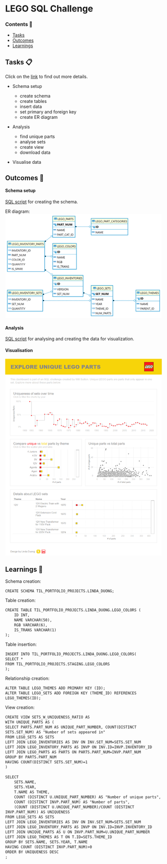 # LEGO SQL Challenge

### Contents 📖
- [Tasks](#tasks)
- [Outcomes](#outcomes)
- [Learnings](#learnings)

<a name="tasks"></a>
## Tasks 📋
Click on the [link](https://github.com/wjsutton/lego_analysis_challenge) to find out more details.

- Schema setup
  - create schema
  - create tables
  - insert data
  - set primary and foreign key
  - create ER diagram

- Analysis
  - find unique parts
  - analyse sets
  - create view
  - download data

- Visualise data

<a name="outcomes"></a>
## Outcomes 🟰
#### Schema setup
[SQL script](https://github.com/duonglindaa/SQL_challenges/blob/main/LEGO%20SQL%20Challenge/SQL%20script.sql) for creating the schema.

ER diagram:
![Screenshot](https://github.com/duonglindaa/SQL_challenges/blob/main/LEGO%20SQL%20Challenge/ER%20diagram.png?raw=true)


#### Analysis
[SQL script](https://github.com/duonglindaa/SQL_challenges/blob/main/LEGO%20SQL%20Challenge/SQL%20script.sql) for analysing and creating the data for visualization.

#### Visualisation
![Screenshot](https://github.com/duonglindaa/SQL_challenges/blob/main/LEGO%20SQL%20Challenge/Dashboard%201.png?raw=true)

<a name="learnings"></a>
## Learnings 🧠
Schema creation:
```
CREATE SCHEMA TIL_PORTFOLIO_PROJECTS.LINDA_DUONG;
```

Table creation:
```
CREATE TABLE TIL_PORTFOLIO_PROJECTS.LINDA_DUONG.LEGO_COLORS (
	ID INT,
	NAME VARCHAR(50),
	RGB VARCHAR(6),
	IS_TRANS VARCHAR(1)
);
```

Table insertion:
```
INSERT INTO TIL_PORTFOLIO_PROJECTS.LINDA_DUONG.LEGO_COLORS(
SELECT *
FROM TIL_PORTFOLIO_PROJECTS.STAGING.LEGO_COLORS
);
```

Relationship creation:
```
ALTER TABLE LEGO_THEMES ADD PRIMARY KEY (ID);
ALTER TABLE LEGO_SETS ADD FOREIGN KEY (THEME_ID) REFERENCES LEGO_THEMES(ID);
```

View creation:
```
CREATE VIEW SETS_W_UNIQUENESS_RATIO AS
WITH UNIQUE_PARTS AS (
SELECT PARTS.PART_NUM AS UNIQUE_PART_NUMBER, COUNT(DISTINCT SETS.SET_NUM) AS "Number of sets appeared in"
FROM LEGO_SETS AS SETS
LEFT JOIN LEGO_INVENTORIES AS INV ON INV.SET_NUM=SETS.SET_NUM
LEFT JOIN LEGO_INVENTORY_PARTS AS INVP ON INV.ID=INVP.INVENTORY_ID
LEFT JOIN LEGO_PARTS AS PARTS ON PARTS.PART_NUM=INVP.PART_NUM
GROUP BY PARTS.PART_NUM
HAVING COUNT(DISTINCT SETS.SET_NUM)=1
)

SELECT  
    SETS.NAME,
    SETS.YEAR,
    T.NAME AS THEME,
    COUNT (DISTINCT U.UNIQUE_PART_NUMBER) AS "Number of unique parts",
    COUNT (DISTINCT INVP.PART_NUM) AS "Number of parts",
    (COUNT (DISTINCT U.UNIQUE_PART_NUMBER)/COUNT (DISTINCT INVP.PART_NUM)) AS UNIQUENESS
FROM LEGO_SETS AS SETS
LEFT JOIN LEGO_INVENTORIES AS INV ON INV.SET_NUM=SETS.SET_NUM
LEFT JOIN LEGO_INVENTORY_PARTS AS INVP ON INV.ID=INVP.INVENTORY_ID
LEFT JOIN UNIQUE_PARTS AS U ON INVP.PART_NUM=U.UNIQUE_PART_NUMBER
LEFT JOIN LEGO_THEMES AS T ON T.ID=SETS.THEME_ID
GROUP BY SETS.NAME, SETS.YEAR, T.NAME
HAVING COUNT (DISTINCT INVP.PART_NUM)>0
ORDER BY UNIQUENESS DESC
;
```


